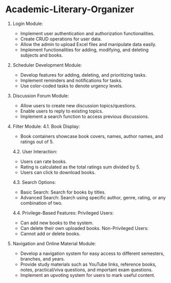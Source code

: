 # Academic-Literary-Organizer
1. Login Module:
   - Implement user authentication and authorization functionalities.
   - Create CRUD operations for user data.
   - Allow the admin to upload Excel files and manipulate data easily.
   - Implement functionalities for adding, modifying, and deleting subjects and books.

2. Scheduler Development Module:
   - Develop features for adding, deleting, and prioritizing tasks.
   - Implement reminders and notifications for tasks.
   - Use color-coded tasks to denote urgency levels.

3. Discussion Forum Module:
   - Allow users to create new discussion topics/questions.
   - Enable users to reply to existing topics.
   - Implement a search function to access previous discussions.

4. Filter Module:
   4.1. Book Display:
   - Book containers showcase book covers, names, author names, and ratings out of 5.

   4.2. User Interaction:
   - Users can rate books.
   - Rating is calculated as the total ratings sum divided by 5.
   - Users can click to download books.

   4.3. Search Options:
   - Basic Search: Search for books by titles.
   - Advanced Search: Search using specific author, genre, rating, or any combination of two.

   4.4. Privilege-Based Features:
   Privileged Users:
     - Can add new books to the system.
     - Can delete their own uploaded books.
   Non-Privileged Users:
     - Cannot add or delete books.

5. Navigation and Online Material Module:
   - Develop a navigation system for easy access to different semesters, branches, and years.
   - Provide study materials such as YouTube links, reference books, notes, practical/viva questions, and important exam questions.
   - Implement an upvoting system for users to mark useful content.
